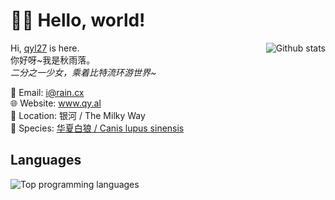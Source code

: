 # 🙋‍♀️ Hello, world!

<div>
  <img align="right" src="https://github-readme-stats.vercel.app/api?username=qyl27&show_icons=true&theme=gruvbox" alt="Github stats" />

  <p>
    Hi, <a href="https://github.com/qyl27">qyl27</a> is here. <br />
    你好呀~我是秋雨落。 <br />
    <i>二分之一少女，乘着比特流环游世界~</i>
  </p>
</div>

<div>
  <p>
    📧 Email: <a href="mailto:i@rain.cx">i@rain.cx</a> <br />
    🌐 Website: <a href="https://www.qy.al/">www.qy.al</a> <br />
    📍 Location: 银河 / The Milky Way <br />
    🐺 Species: <a href="https://blog.rain.cx/qiuyu-wiki/canis-lupus-sinensis/">华夏白狼 / Canis lupus sinensis</a>
  </p>
</div>

## Languages
![Top programming languages](https://github-readme-stats.vercel.app/api/top-langs/?username=qyl27&layout=compact&theme=gruvbox)
